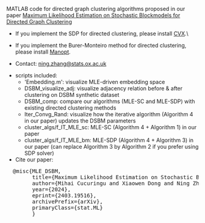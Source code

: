 
MATLAB code for directed graph clustering algorithms proposed in our paper [Maximum Likelihood Estimation on Stochastic Blockmodels
for Directed Graph Clustering](http://arxiv.org/abs/2403.19516)

- If you implement the SDP for directed clustering, please install [CVX](https://cvxr.com/cvx/).\
- If you implement the Burer-Monteiro method for directed clustering, please install [Manopt](https://www.manopt.org/tutorial.html).

- Contact: ning.zhang@stats.ox.ac.uk

* scripts included:
  - 'Embedding.m': visualize MLE-driven embedding space
  - DSBM_visualize_adj: visualize adjacency relation before & after clustering on DSBM synthetic dataset
  - DSBM_comp: compare our algorithms (MLE-SC and MLE-SDP) with existing directed clustering methods
  - Iter_Convg_Rand: visualize how the iterative algorithm (Algorithm 4 in our paper) updates the DSBM parameters
  - cluster_algs/f_IT_MLE_sc: MLE-SC (Algorithm 4 + Algorithm 1) in our paper
  - cluster_algs/f_IT_MLE_bm: MLE-SDP (Algorithm 4 + Algorithm 3) in our paper (can replace Algorithm 3 by Algorithm 2 if you prefer using SDP solver)
* Cite our paper:
<pre>
  @misc{MLE_DSBM,
        title={Maximum Likelihood Estimation on Stochastic Blockmodels for Directed Graph Clustering}, 
        author={Mihai Cucuringu and Xiaowen Dong and Ning Zhang},
        year={2024},
        eprint={2403.19516},
        archivePrefix={arXiv},
        primaryClass={stat.ML}
        }
<pre>
